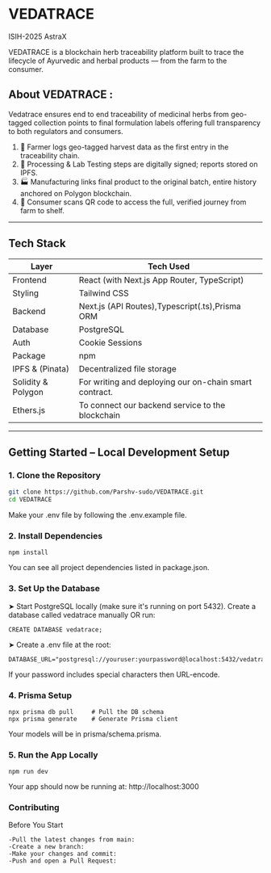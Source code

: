 # VEDATRACE
ISIH-2025 AstraX

VEDATRACE is a blockchain herb traceability platform built to trace the lifecycle of Ayurvedic and herbal products — from the farm to the consumer.

## About VEDATRACE :
Vedatrace ensures end to end traceability of medicinal herbs from geo-tagged collection points to final formulation labels offering full transparency to both regulators and consumers.
1. 🌿 Farmer logs geo-tagged harvest data as the first entry in the traceability chain.
2. 🔬 Processing & Lab Testing steps are digitally signed; reports stored on IPFS.
3. 🏭 Manufacturing links final product to the original batch, entire history anchored on Polygon blockchain.
4. 📱 Consumer scans QR code to access the full, verified journey from farm to shelf.


---

## Tech Stack

| Layer             | Tech Used                                                   |
|-------------------|-------------------------------------------------------------|
| Frontend          | React (with Next.js App Router, TypeScript)                 |
| Styling           | Tailwind CSS                                                |
| Backend           | Next.js (API Routes),Typescript(.ts),Prisma ORM             |
| Database          | PostgreSQL                                                  |
| Auth              | Cookie Sessions                                             |
| Package           | npm                                                         |
| IPFS & (Pinata)   | Decentralized file storage                                  |
| Solidity & Polygon| For writing and deploying our on-chain smart contract.      |
| Ethers.js         | To connect our backend service to the blockchain            |                                            

---

## Getting Started – Local Development Setup

### 1. **Clone the Repository**

```bash
git clone https://github.com/Parshv-sudo/VEDATRACE.git
cd VEDATRACE
```
Make your .env file by following the .env.example file.

### 2. Install Dependencies
```
npm install
```
You can see all project dependencies listed in package.json.

### 3. Set Up the Database
➤ Start PostgreSQL locally (make sure it's running on port 5432). Create a database called vedatrace manually OR run:
```
CREATE DATABASE vedatrace;
```
➤ Create a .env file at the root:
```
DATABASE_URL="postgresql://youruser:yourpassword@localhost:5432/vedatrace"
```
If your password includes special characters then URL-encode.
### 4. Prisma Setup
```
npx prisma db pull     # Pull the DB schema
npx prisma generate    # Generate Prisma client
```
Your models will be in prisma/schema.prisma.

### 5. Run the App Locally
```
npm run dev
```
Your app should now be running at: http://localhost:3000

### Contributing
Before You Start
```
-Pull the latest changes from main:
-Create a new branch:
-Make your changes and commit:
-Push and open a Pull Request:
```


